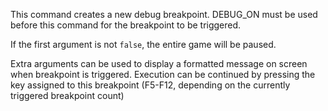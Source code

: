 This command creates a new debug breakpoint. DEBUG_ON must be used before this command for the breakpoint to be triggered.

If the first argument is not `false`, the entire game will be paused.

Extra arguments can be used to display a formatted message on screen when breakpoint is triggered. Execution can be continued by pressing the key assigned to this breakpoint (F5-F12, depending on the currently triggered breakpoint count)
